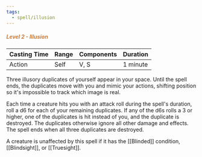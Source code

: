 ```yaml
---
tags:
  - spell/illusion
---
```

##### *<span style="color:rgb(203, 123, 55)">Level 2 - Illusion</span>*

|Casting Time|Range|Components|Duration|
|---|---|---|---|
|Action|Self|V, S|1 minute|
Three illusory duplicates of yourself appear in your space. Until the spell ends, the duplicates move with you and mimic your actions, shifting position so it's impossible to track which image is real. 

Each time a creature hits you with an attack roll during the spell's duration, roll a d6 for each of your remaining duplicates. If any of the d6s rolls a 3 or higher, one of the duplicates is hit instead of you, and the duplicate is destroyed. The duplicates otherwise ignore all other damage and effects. The spell ends when all three duplicates are destroyed. 

A creature is unaffected by this spell if it has the [[Blinded]] condition, [[Blindsight]], or [[Truesight]]. 